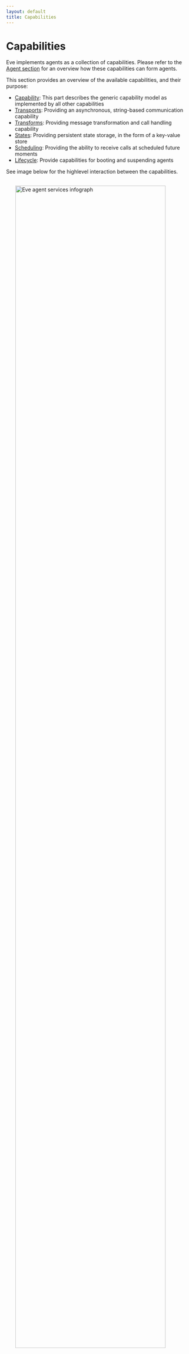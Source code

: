 ```yaml
---
layout: default
title: Capabilities
---
```



# Capabilities

Eve implements agents as a collection of capabilities. Please refer to the [Agent section](/implementations/java/agents.html) for an overview how these capabilities can form agents. 

This section provides an overview of the available capabilities, and their purpose:

- [Capability](#Capabilities): This part describes the generic capability model as implemented by all other capabilities
- [Transports](#TransportCapabilities): Providing an asynchronous, string-based communication capability
- [Transforms](#TransformCapabilities): Providing message transformation and call handling capability
- [States](#StateCapabilities): Providing persistent state storage, in the form of a key-value store
- [Scheduling](#SchedulerCapabilities): Providing the ability to receive calls at scheduled future moments
- [Lifecycle](#LifecycleCapabilities): Provide capabilities for booting and suspending agents

See image below for the highlevel interaction between the capabilities.

<img src="../../img/eve_java_architecture.png"
  style="margin-top: 30px;width:90%;margin-left:auto;margin-right:auto;display:block"
  title="Eve agent services infograph">

## Capability model {#Capabilities}

All capabilities follow the same usage pattern, implementing the same interface. Obtaining an specific instance of a capability is done through a builder pattern. This is a three step process:

1. Create a configuration for the capability
2. Define a callback method for the capability
3. Build a capabilityBuilder with the configuration and the callback

### Configuration format

All capabilities accept a Jackson JSON DOM node as configuration.This allows very flexible configuration and allows the agent to serialize its configuration. It also allows the configuration to be obtained from file in various file formats (JSON, Yaml, etc.) For most capabilities there is a one-on-one mapping from JSON config to specific capability instance. This means if you build a capability with exactly the same configuration, you most probably get the same capability instance again.

For most capabilities there is a specific config class, extending Jackson's JsonNode, which you can use to programatically set the various configuration fields. (=bean-like interface)

### Callback method

Several capabilities need to be able to invoke a callback method on the agent. For example, an incoming message needs to be able to invoke a receive method in the agent. The capability model provides the possibility to provide such a callback method to the capability. This callback is wrapped in a handler object, to allow the agent to be suspended. (see [lifecycle](#LifecycleCapabilities) for more information about suspension) Depending on the capability category, the callback method needs to implement a specific interface. (e.g. Receiver for Transports) 

### Capability builder

All capabilities have their own builder. This allows compile-time selection of the capability. But for full data driven setups, in which it's not yet known which capability will be used during runtime, it is possible to use the generic CapabilityBuilder. This builder uses a "class" field in the configuration to dynamically select the needed capability.

## Transport capabilities {#TransportCapabilities}

Eve agents can communicate via various transports. Eve currently has four built-in transport protocol implementations: Http, Websockets, Xmpp and ZeroMQ.

- [Http transport](#HttpTransport) allows agents to contact each other through a HTTP client.
  Agents can be invoked by sending a HTTP POST request via a regular Java servlet.
- [Websocket transport](#WSTransport) allows agents to contact one specific other agent through a websocket connection. One agent uses the server side transport, the other the client side. 
- [Xmpp transport](#XmppTransport) allows to connect agents to an XMPP server. The agents can then send messages to each other through XMPP.
- [Zmq transport](#ZmqTransport) allows agents to contact each other through ZMQ PUSH/PULL sockets.

A single Eve agent can have multiple Transports configured, each with its own URL structure.
This allows exposure of the agents via multiple transports at the same time. This also means each agent has multiple addresses as well.

### Http transport {#HttpTransport}

The agent needs to initialise the HttpCapability through the HttpTransportBuilder. This capability acts like an adapter to a servlet which implements the HTTP endpoint. This servlet needs to be setup separately from the HttpCapability, although in the embedded setup this is done in one configuration action.

Eve comes with a servlet *EveServlet* which exposes agents via a standard Java servlet. A specific agent can be addressed via this servlet by specifying
its id in the servlet url in a RESTFull manner: &lt;baseUrl&gt;/&lt;id&gt;, e.g. "http://example.com/agents/myAgentId".

#### Configuration

There are two ways to setup the servlet environment:

- Through an embedded Jetty setup, configured through the normal CapabilityConfig
- Configuration through web.xml, besides the normal CapabilityConfig

##### Generic configuration

{% highlight java %}
	#Setup the configuration:
	final HttpTransportConfig config = new HttpTransportConfig();
	config.setServletUrl("http://localhost:8080/agents/");
	config.setId("testAgent");

	#Build the transport:
	final Transport transport = 
		new TransportBuilder()
		.withConfig(config)
		.withHandle(new myReceiver())
		.build();

{% endhighlight %}

##### Servlet configuration with embedded Jetty

This configuration is very similar to the above setup, except that some more configuration is added to configure the servlet. This setup requires that the embedded Jetty is bundled

{% highlight java %}
	#Setup the configuration:
	final HttpTransportConfig config = new HttpTransportConfig();
	config.setServletUrl("http://localhost:8080/agents/");
	config.setId("testAgent");
	
	#Add a servlet launcher to the http config:
	config.setServletLauncher("JettyLauncher");

	#Add Jetty specific configuration to the http config:
	final ObjectNode jettyParms = JOM.createObjectNode();
	jettyParms.put("port", 8080);
	config.put("jetty", jettyParms);

	#Build the transport:
	final Transport transport = 
		new TransportBuilder()
		.withConfig(config)
		.withHandle(new myReceiver())
		.build();
{% endhighlight %}

The equivalent Json configuration is:
{% highlight json %}
	{
		"class":"com.almende.eve.transport.http.HttpTransportBuilder",
		"servletUrl":"http://localhost:8080/agents/",
		"id":"testAgent",
		"servletLauncher":"JettyLauncher",
		"jetty":{
			"port":8080,
		}
	}
{% endhighlight %}


##### Servlet configuration through Web.xml

When running Eve in an external servlet environment like in Jetty or Tomcat, the servlet needs to be configured in the web.xml:

To configure the servlet add the following lines to the **web.xml** file of the Java project,
inside the &lt;web-app&gt; tag:

{% highlight xml %}
	<servlet>
		<servlet-name>war</servlet-name>
		<servlet-class>com.almende.eve.transport.http.EveServlet</servlet-class>
		<init-param>
			<param-name>ServletUrl</param-name>
			<param-value>http://localhost:8080/war/agents/</param-value>
		</init-param>
		<load-on-startup>1</load-on-startup>
	</servlet>

	<servlet-mapping>
		<servlet-name>war</servlet-name>
		<url-pattern>/agents/*</url-pattern>
	</servlet-mapping>
{% endhighlight %}

The *url-pattern* in the servlet mapping can be freely chosen (in the example
chosen as `/agents/*`). This determines the url at which the servlet is running.
It is important to end the url with the pattern /\*,
as the url of the servlet will end with the id of the agent. Together with the hostname of the server, this url-pattern forms the servlet base URL, which needs to be provided to the servlet, through the ServletUrl init parameter. This parameter is used by the servlet to lookup the HttpTransportCapabilities of the configured agents.
It is therefor important that the ServletUrl parameter is equal to the ServletUrl parameter in the HttpTransportConfig instance that is given to the HttpTransportBuilder.

#### Debug servlet

Besides the EveServlet, there is also a debug servlet available, which exposes a simpel debugging GUI when GET-ing the agent url. This debug servlet is implemented in class: com.almende.eve.transport.http.DebugServlet. Just replace EveServlet with DebugServlet in the above mentioned configuration.

### Xmpp transport {#XmppTransport}

Agents can be connected individually to an XMPP server through the Xmpp transport capability. Each agent can be addressed through the given JabberID. (e.g. xmpp:agent@example.com/endpoint)

#### Configuration

{% highlight java %}
	final XmppTransportConfig params = new XmppTransportConfig();
	params.setAddress("xmpp://alice@example.com/example");
	params.setPassword("wonderland");
		
	final Transport transport = 
		new XmppTransportBuilder()
		.withConfig(params)
		.withHandle(new MyReceiver()).build();

	#Connect to the server
	transport.connect();
		
	#Send some data to the other end
	transport.send(URI.create("xmpp:bob@example.com"),"Hello World", null);
	

	#Disconnect again if required
	transport.disconnect();

{% endhighlight %}

The equivalent Json configuration is:
{% highlight json %}
	{
		"class":"com.almende.eve.transport.xmpp.XmppTransportBuilder",
		"address":"xmpp://alice@example.com/example",
		"password":"wonderland"
	}
{% endhighlight %}

#### Usage

An agent can be connected to an XMPP server programmatically via the configured
Xmpp transport. The following code example shows how an agent can retrieve the
xmpp service via its AgentHost,
and connect itself to the service with a username and password.

{% highlight java %}
@Access(AccessType.PUBLIC)
public void xmppConnect(@Name("username") String username,
	@Name("password") String password) throws Exception {
	AgentHost host = getAgentHost();
	XmppService service = (XmppService) host.getService("xmpp");
	if (service != null) {
		service.connect(getId(), username, password);
	} else {
		throw new Exception("No XMPP service registered");
	}
}

@Access(AccessType.PUBLIC)
public void xmppDisconnect() throws Exception {
	AgentHost host = getAgentHost();
	XmppService service = (XmppService) host.getService("xmpp");
	if (service != null) {
		service.disconnect(getId());
	} else {
		throw new Exception("No XMPP service registered");
	}
}
{% endhighlight %}

### Zmq transport {#ZmqTransport}

<div class="Evehighlight">
<span>Linux 64-bit only!</span><br>
As it stands, the current implementation of ZMQ sockets in Eve depends Maven artifacts only available for Linux 64-bit architectures.
</div>
Agents can also be provided with ZeroMQ sockets. Eve supports all three types of ZeroMQ addresses: TCP sockets, IPC sockets and inproc sockets. When the agentHost is configured for ZeroMQ, each agent is provided with an inbound PULL socket at the configured address. Each outbound call will instantiate a PUSH socket which pairs with the remote PULL socket.

#### Configuration

{% highlight java %}

{% endhighlight %}

The equivalent Json configuration is:
{% highlight json %}
	{
	}
{% endhighlight %}

With the above mentioned configuration each agent will get three different ZMQ sockets assigned with the following addresses:

- A TCP address of form:  **tcp://{address}:{basePort+agentOffset}** (e.g.  tcp://127.0.0.1:5447 for the third agent in the system)
- A local socket in the form of: **ipc:///tmp/zmq-socket-{agentId}**
- A inproc socket in the form of: **inproc://{agentId}**

For routing to these addresses from within an agent a zmq: prefix needs to be added (as reported through agent.getUrls()). (e.g. zmq:ipc:///tmp/zmq-socket-testAgent1)

## State Capabilities {#StateCapabilities}

Currently Eve offers the choice between four different state storage services, of which only one can be active for a given VM at the same time.The available state services are:

- In-memory state
- JSON based file state
- Java object serialization file state
- CouchDB state

Within the codebase of Eve these State services are provided through a configured StateFactory.

### Configuration

To configure the state factory one of the below shown configurations can be used in **eve.yaml**. You\'ll need to modify the parameters somewhat to match your local settings, especially in the CouchDB case. As mentioned: only one state factory can be used per application!

{% highlight yaml %}

# State settings: Choose only one!
# memory state:
state:
  class: MemoryStateFactory

# Java serialization file state:
state:
  class: FileStateFactory
  path: .eveagents

# JSON based file state:
state:
  class: FileStateFactory
  path: .eveagents
  json: true

# CouchDB state:
state:
  class: CouchdbStateFactory
  url: http://localhost:5984
  database: eve
  username: eve_user
  password: eve_passwd

{% endhighlight %}

### Usage

Each agent can reach it\'s State through the getState() method (in the Agent.java superclass). State acts similar to a Java collections Map&lt;String,Object&gt;, but with a few distinct differences. The biggest difference if that the state can be serialized to JSON (for persistency) which potentially loses type information on the value. This means that the methods for getting the value need to reinject this type information. 

There is a normal put(key,value) method for placing data in the state, overwriting potential existing values. Similarly there are normal remove(key) and containsKey(key) methods. However, other methods are not provided, most notably entrySet() and values().

As mentioned, the getter methods need to reinject the missing type information, as can be seen in the get(key, type) methods:

{% highlight java %}

<T> T get(String key, Class<T> type);
<T> T get(String key, Type type);
<T> T get(String key, JavaType type);
<T> T get(String key, TypeUtil<T> type);
<T> T get(TypedKey<T> key);

{% endhighlight %}

These 5 methods each given a different way for putting type information back into the object. These methods actually reflect the same set of options that the JSON-RPC library also offers on it's send() methods. 

#### Optimistic locking

Eve agents normally have a thread per method call, which means that state operations need to be coordinated. Because its not guaranteed that each thread operates on the same agent object instance, it is not possible to use normal java synchronisation tooling.(and we would not advice workarounds to get to that behaviour) However, the state offers some distinct tooling for concurrency handling, based on optimistic locking. This is based on the atomic putIfUnchanged() method:

{% highlight java %}

boolean putIfUnchanged(String key, Object newVal, Object oldVal);

{% endhighlight %}

This method is normally used in the following manner:

{% highlight java %}

public void incr(key){

	int oldval = getState().get(key, Integer.class);
	int newval = oldval + 1;
	if (!getState().putIfUnchanged(key, newval, oldval)){
		//recursive retry:
		incr(key);
	}
}

{% endhighlight %}

Basically you get the current value, make a copy which you modify. Next step you store the value again, but with a check that no other thread has just modified the same value, in which case you just retry the operation.

## Scheduling Capabilities {#SchedulerCapabilities}

To facilitate the autonomous behavior of the software agents, Eve offers each agent a scheduler service. The scheduler can call agent methods after a given delay, possibly repetitive. Currently there are two scheduler services available:

- RunnableSchedulerFactory  - A basic scheduler that keeps a list of all scheduled tasks for all agents in the system. Offers a pretty precise scheduling (&lt;10ms delays) but is not very scalable, it\'s performance degrades significantly at around 100 tasks per second.
- ClockSchedulerFactory  - A more scalable design, which stores the tasks in the agents state. Because the data is now distributed among the agents, it is more scalable, but at a latency price. Currently this scheduler has delays in the 80-100ms range for normal tasks, but doesn\'t degrade at scale.

### Configuration

{% highlight yaml %}
# Use one of the two options below:

# scheduler settings
scheduler:
  class: RunnableSchedulerFactory
  id: _runnableScheduler

scheduler:
  class: ClockSchedulerFactory

{% endhighlight %}

The \"id\" option of the RunnableSchedulerFactory depicts the agentname the scheduler will use. This shown name \"_runnableScheduler\" is the default, which will be used if the option is omitted.

### Usage

Each agent is offered a getScheduler() method. (through the Agent.java superclass). The scheduler object that is returned has a createTask() method that does the actual scheduling:

{% highlight java %}

	String createTask(JSONRequest request, long delay);
	String createTask(JSONRequest request, long delay, boolean repeat, boolean sequential);

{% endhighlight %}

The former is uses the latter, with both optional parameters at their default false. The parameters have the following effect:

- JSONRequest request  - The method (with it\'s parameters) which needs to be called at the scheduled moment. This needs to be accessible through JSON-RPC at a minimal accessType of AccessType.SELF. (AccessType.UNAVAILABLE (which is the default) is not callable from the scheduler)
- long delay  - The schedule delay in milliseconds from now. 
- boolean repeat  - Should the task be repeated multiple times, at *delay* intervals?
- boolean sequential - When repeating the task, may multiple instances run in parallel? When given the *true* value, the next schedule round waits until the earlier execution has finished before scheduling the next execution. (at delay interval after the finish) If this parameter has a value of *false* the next iteration will be scheduled directly from the start of the current round, allowing the next to run in parallel if the execution takes longer than the delay.


